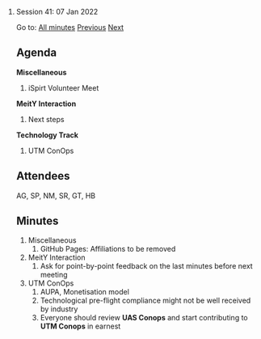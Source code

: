 1. Session 41: 07 Jan 2022

    Go to: [All minutes](#) [Previous](04.md) [Next](07.md)

    ## Agenda

    **Miscellaneous**

    1. iSpirt Volunteer Meet

    **MeitY Interaction**

    1. Next steps

    **Technology Track**

    1. UTM ConOps

    ## Attendees

    AG, SP, NM, SR, GT, HB

    ## Minutes

    1. Miscellaneous
        1. GitHub Pages: Affiliations to be removed
    2. MeitY Interaction
        1. Ask for point-by-point feedback on the last minutes before next meeting
    3. UTM ConOps
        1. AUPA, Monetisation model
        2. Technological pre-flight compliance might not be well received by industry
        3. Everyone should review **UAS Conops** and start contributing to **UTM Conops** in earnest
